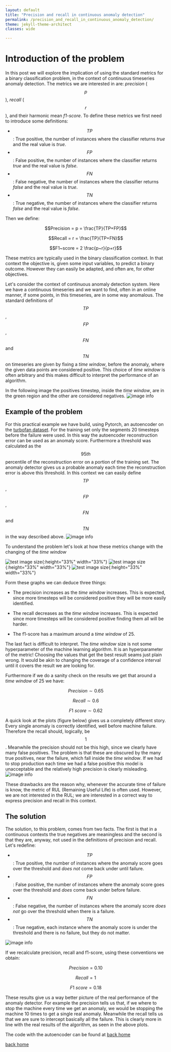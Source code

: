 ```yaml
---
layout: default
title: "Precision and recall in continuous anomaly detection"
permalink: /precision_and_recall_in_continuous_anomaly_detection/
theme: jekyll-theme-architect
classes: wide

---
```


# Introduction of the problem

In this post we will explore the implication of using the standard metrics for a binary classification problem, in the context of continuous timeseries anomaly detection. The metrics we are interested in are: *precision* ($$p$$), *recall* ($$r$$), and their harmonic mean *f1-score*. To define these metrics we first need to introduce some definitions:

   - $$TP$$: True positive, the number of instances where the classifier returns *true* and the real value is *true*.
   - $$FP$$: False positive, the number of instances where the classifier returns *true* and the real value is *false*.
   - $$FN$$: False negative, the number of instances where the classifier returns *false* and the real value is *true*.
   - $$TN$$: True negative, the number of instances where the classifier returns *false* and the real value is *false*.

Then we define:

$$Precision = p = \frac{TP}{TP+FP}$$

$$Recall = r = \frac{TP}{TP+FN}$$

$$F1~score = 2 \frac{p~r}{p+r}$$

These metrics are typically used in the binary classification context. In that context the objective is, given some input variables, to predict a binary outcome. However they can easily be adapted, and often are, for other objectives.

Let's consider the context of continuous anomaly detection system. Here we have a continuous timeseries and we want to find, often in an online manner, if some points, in this timeseries, are in some way anomalous. The standard definitions of $$TP$$, $$FP$$, $$FN$$ and $$TN$$ on timeseries are given by fixing a *time window*, before the anomaly, where the given data points are considered positive. This choice of *time window* is often arbitrary and this makes difficult to interpret the performance of an algorithm. 

In the following image the positives timestep, inside the *time window*, are in the green region and the other are considered negatives.
![image info](./example_raw.png)


## Example of the problem 
For this practical example we have build, using Pytorch, an autoencoder on the [turbofan dataset](https://ti.arc.nasa.gov/tech/dash/groups/pcoe/prognostic-data-repository/). For the training set only the segments 20 timesteps before the failure were used. In this way the autoencoder reconstruction error can be used as an anomaly score. Furthermore a threshold was calculated as the $$95th$$ percentile of the reconstruction error on a portion of the training set. The anomaly detector gives us a probable anomaly each time the reconstruction error is above this threshold. In this context we can easily define $$TP$$, $$FP$$, $$FN$$ and $$TN$$ in the way described above.
![image info](./example_disc.drawio.png)

To understand the problem let's look at how these metrics change with the changing of the *time window*

![test image size](./prec.png){:height="33%" width="33%"}
![test image size](./rec.png){:height="33%" width="33%"}
![test image size](./f1.png){:height="33%" width="33%"}

Form these graphs we can deduce three things:
   - The precision increases as the *time window* increases. This is expected, since more timesteps will be considered positive they will be more easily identified.
  
   - The recall decreases as the *time window* increases. This is expected since more timesteps will be considered positive finding them all will be harder.

   - The f1-score has a maximum around a *time window* of 25.

The last fact is difficult to interpret. The *time window* size is not some hyperparameter of the machine learning algorithm. It is an hyperparameter of the metric! Choosing the values that get the best result seams just plain wrong. It would be akin to changing the coverage of a confidence interval until it covers the result we are looking for. 

Furthermore if we do a sanity check on the results we get that around a *time window* of 25 we have:

$$Precision \sim 0.65$$

$$Recall \sim  0.6$$

$$F1~score \sim  0.62$$

A quick look at the plots (figure below) gives us a completely different story. Every single anomaly is correctly identified, well before machine failure. Therefore the recall should, logically, be $$1$$. Meanwhile the precision should not be this high, since we clearly have many false positives. The problem is that these are obscured by the many true positives, near the failure, which fall inside the *time window*. If we had to stop production each time we had a false positive this model is unacceptable and the relatively high precision is clearly misleading.
![image info](./autoencoder.png)

These drawbacks are the reason why, whenever the accurate time of failure is know, the metric of RUL (Remaining Useful Life) is often used. However, we are not interested in the RUL; we are interested in a correct way to express precision and recall in this context.

## The solution 
The solution, to this problem, comes from two facts. The first is that in a continuous contexts the true negatives are meaningless and the second is that they are, anyway, not used in the definitions of precision and recall. Let's redefine:

   - $$TP$$: True positive, the number of instances where the anomaly score goes over the threshold and *does not* come back under until failure.
   - $$FP$$: False positive, the number of instances where the anomaly score goes over the threshold and *does* come back under before failure.
   - $$FN$$: False negative, the number of instances where the anomaly score *does not* go over the threshold when there is a failure.
   - $$TN$$: True negative, each instance where the anomaly score is under the threshold and there is no failure, but they do not matter.

![image info](./examples_continuous_context.png)

If we recalculate precision, recall and f1-score, using these conventions we obtain:

$$Precision = 0.10$$

$$Recall = 1$$

$$F1~score = 0.18$$

These results give us a way better picture of the real performance of the anomaly detector. For example the precision tells us that, if we where to stop the machine every time we get an anomaly, we would be stopping the machine 10 times to get a single real anomaly. Meanwhile the recall tells us that we are sure to intercept basically all the failure. This is clearly more in line with the real results of the algorithm, as seen in the above plots.

The code with the autoencoder can be found at [back home](https://github.com/piantedosi/autoencoder_anomaly_detection)

[back home](https://piantedosi.github.io/)
